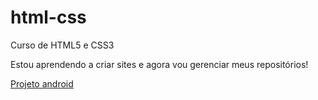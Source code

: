 # html-css
 Curso de HTML5 e CSS3

 Estou aprendendo a criar sites e agora vou gerenciar meus repositórios!

<a href="https://henriquebispo.github.io/html-css/">Projeto android</a>